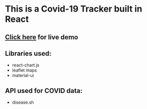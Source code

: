 # This is a Covid-19 Tracker built in React

## [Click here](https://covid-19-tracker-3c89b.web.app/) for live demo

## Libraries used:

- react-chart.js
- leaflet maps
- material-ui

## API used for COVID data:

- disease.sh
